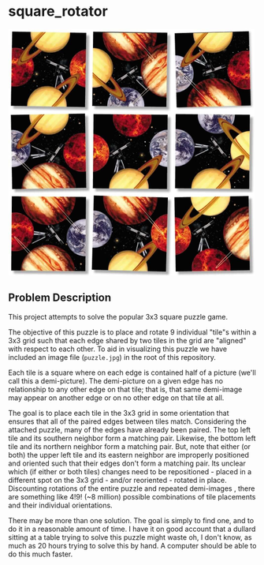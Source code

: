 # square_rotator

<img src="./puzzle.jpg" width="500"/>

## Problem Description

This project attempts to solve the popular 3x3 square puzzle game.

The objective of this puzzle is to place and rotate 9 individual "tile"s within a 3x3 grid such that each edge shared by two tiles in the grid are "aligned" with respect to each other. To aid in visualizing this puzzle we have included an image file (`puzzle.jpg`) in the root of this repository.

Each tile is a square where on each edge is contained half of a picture (we'll call this a demi-picture). The demi-picture on a given edge has no relationship to any other edge on that tile; that is, that same demi-image may appear on another edge or on no other edge on that tile at all.

The goal is to place each tile in the 3x3 grid in some orientation that ensures that all of the paired edges between tiles match. Considering the attached puzzle, many of the edges have already been paired. The top left tile and its southern neighbor form a matching pair. Likewise, the bottom left tile and its northern neighbor form a matching pair. But, note that either (or both) the upper left tile and its eastern neighbor are improperly positioned and oriented such that their edges don't form a matching pair. Its unclear which (if either or both tiles) changes need to be repositioned - placed in a different spot on the 3x3 grid - and/or reoriented - rotated in place. Discounting rotations of the entire puzzle and repeated demi-images , there are something like 4!9! (~8 million) possible combinations of tile placements and their individual orientations.

There may be more than one solution. The goal is simply to find one, and to do it in a reasonable amount of time. I have it on good account that a dullard sitting at a table trying to solve this puzzle might waste oh, I don't know, as much as 20 hours trying to solve this by hand. A computer should be able to do this much faster.
